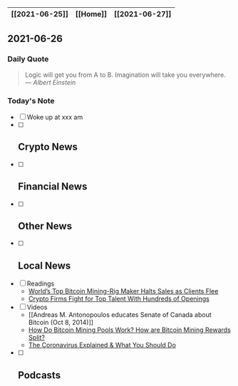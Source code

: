 | [[2021-06-25]] | [[Home]] | [[2021-06-27]] |
| :------------: | :------: | :------------: |

## 2021-06-26 

### Daily Quote
> Logic will get you from A to B. Imagination will take you everywhere.
> &mdash; <cite>Albert Einstein</cite>

### Today's Note
- [ ] Woke up at xxx am
- [ ] Crypto News
	- 
- [ ] Financial News
	- 
- [ ] Other News
	- 
- [ ] Local News
	-
- [ ] Readings
	- [World’s Top Bitcoin Mining-Rig Maker Halts Sales as Clients Flee](https://www.bloomberg.com/news/articles/2021-06-23/world-s-top-bitcoin-mining-rig-maker-halts-sales-as-clients-flee?srnd=cryptocurrencies)
	- [Crypto Firms Fight for Top Talent With Hundreds of Openings](https://www.bloomberg.com/news/articles/2021-06-24/crypto-firms-fight-for-top-talent-with-hundreds-of-job-openings?srnd=cryptocurrencies)
- [ ] Videos
	- [[Andreas M. Antonopoulos educates Senate of Canada about Bitcoin (Oct 8, 2014)]]
	- [How Do Bitcoin Mining Pools Work? How are Bitcoin Mining Rewards Split?](https://www.youtube.com/watch?v=CVzRqN_f29s)
	- [The Coronavirus Explained & What You Should Do](https://www.youtube.com/watch?v=BtN-goy9VOY)
- [ ] Podcasts
	- 

